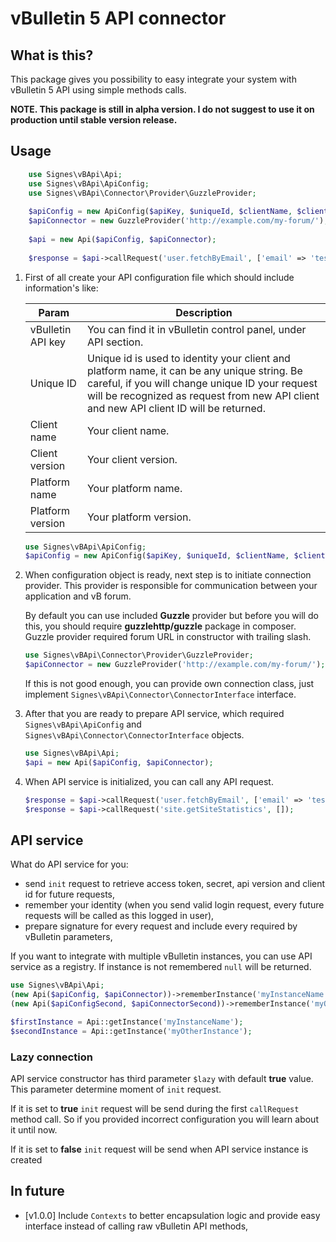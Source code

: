 # vBulletin 5 API connector

## What is this?

This package gives you possibility to easy integrate your system with vBulletin 5 API using simple methods calls.

**NOTE. This package is still in alpha version. I do not suggest to use it on production until stable version release.**

## Usage

```php
    use Signes\vBApi\Api;
    use Signes\vBApi\ApiConfig;
    use Signes\vBApi\Connector\Provider\GuzzleProvider;
    
    $apiConfig = new ApiConfig($apiKey, $uniqueId, $clientName, $clientVersion, $platformName, $platformVersion);
    $apiConnector = new GuzzleProvider('http://example.com/my-forum/');
 
    $api = new Api($apiConfig, $apiConnector);
    
    $response = $api->callRequest('user.fetchByEmail', ['email' => 'test@example.com']);
```

1. First of all create your API configuration file which should include information's like:

    | Param | Description|
    | -- | -- |
    | vBulletin API key | You can find it in vBulletin control panel, under API section. |
    | Unique ID | Unique id is used to identity your client and platform name, it can be any unique string. Be careful, if you will change unique ID your request will be recognized as request from new API client and new API client ID will be returned. |
    | Client name | Your client name. |
    | Client version | Your client version. |
    | Platform name | Your platform name. |
    | Platform version | Your platform version. |
    
    ```php
    use Signes\vBApi\ApiConfig;
    $apiConfig = new ApiConfig($apiKey, $uniqueId, $clientName, $clientVersion, $platformName, $platformVersion);
    ```

2. When configuration object is ready, next step is to initiate connection provider. This provider is responsible for communication between your application and vB forum.

    By default you can use included **Guzzle** provider but before you will do this, you should require **guzzlehttp/guzzle** package in composer. Guzzle provider required forum URL in constructor with trailing slash. 
   
    ```php
    use Signes\vBApi\Connector\Provider\GuzzleProvider;
    $apiConnector = new GuzzleProvider('http://example.com/my-forum/');
    ```
    
    If this is not good enough, you can provide own connection class, just implement `Signes\vBApi\Connector\ConnectorInterface` interface.
    
3. After that you are ready to prepare API service, which required `Signes\vBApi\ApiConfig` and `Signes\vBApi\Connector\ConnectorInterface` objects.

    ```php
    use Signes\vBApi\Api;
    $api = new Api($apiConfig, $apiConnector);
    ```
    
4. When API service is initialized, you can call any API request.

    ```php
    $response = $api->callRequest('user.fetchByEmail', ['email' => 'test@example.com']);
    $response = $api->callRequest('site.getSiteStatistics', []);
    ```
    
## API service

What do API service for you:

* send `init` request to retrieve access token, secret, api version and client id for future requests,
* remember your identity (when you send valid login request, every future requests will be called as this logged in user),
* prepare signature for every request and include every required by vBulletin parameters,

If you want to integrate with multiple vBulletin instances, you can use API service as a registry. If instance is not remembered `null` will be returned.

```php
use Signes\vBApi\Api;
(new Api($apiConfig, $apiConnector))->rememberInstance('myInstanceName');
(new Api($apiConfigSecond, $apiConnectorSecond))->rememberInstance('myOtherInstance');

$firstInstance = Api::getInstance('myInstanceName');
$secondInstance = Api::getInstance('myOtherInstance');
```

### Lazy connection

API service constructor has third parameter `$lazy` with default **true** value. This parameter determine moment of `init` request. 

If it is set to **true** `init` request will be send during the first `callRequest` method call. So if you provided incorrect configuration you will learn about it until now. 

If it is set to **false** `init` request will be send when API service instance is created

## In future

* [v1.0.0] Include `Contexts` to better encapsulation logic and provide easy interface instead of calling raw vBulletin API methods,
   